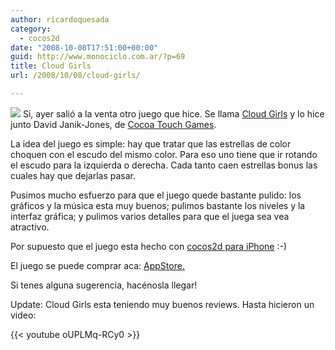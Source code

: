 ```yaml
---
author: ricardoquesada
category:
  - cocos2d
date: "2008-10-08T17:51:00+00:00"
guid: http://www.monociclo.com.ar/?p=69
title: Cloud Girls
url: /2008/10/08/cloud-girls/

---
```

[![](http://lh3.ggpht.com/ricardoquesada/SOe6n_n0P-I/AAAAAAAAI9I/OpsyuRy61N8/s288/IMG_0013.PNG)](http://picasaweb.google.com/lh/photo/ggPRQGqA1z-HTJ_mfAOsyQ) Si, ayer salió a la venta otro juego que hice. Se llama [Cloud Girls](http://www.cocoatouchgames.com/cloudgirls.shtml) y lo hice junto David Janik-Jones, de [Cocoa Touch Games](http://www.cocoatouchgames.com/).

La idea del juego es simple: hay que tratar que las estrellas de color choquen con el escudo del mismo color. Para eso uno tiene que ir rotando el escudo para la izquierda o derecha. Cada tanto caen estrellas bonus las cuales hay que dejarlas pasar.

Pusimos mucho esfuerzo para que el juego quede bastante pulido: los gráficos y la música esta muy buenos; pulimos bastante los niveles y la interfaz gráfica; y pulimos varios detalles para que el juega sea vea atractivo.

Por supuesto que el juego esta hecho con [cocos2d para iPhone](http://code.google.com/p/cocos2d-iphone) :-)

El juego se puede comprar aca: [AppStore.](http://phobos.apple.com/WebObjects/MZStore.woa/wa/viewSoftware?id=292696642&mt=8)

Si tenes alguna sugerencia, hacénosla llegar!

Update: Cloud Girls esta teniendo muy buenos reviews. Hasta hicieron un video:  

{{< youtube oUPLMq-RCy0 >}}
